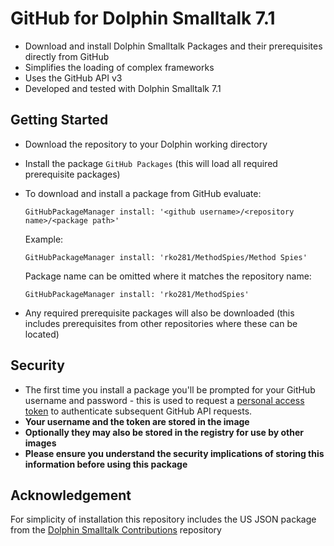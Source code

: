 # GitHub for Dolphin Smalltalk 7.1
* Download and install Dolphin Smalltalk Packages and their prerequisites directly from GitHub
* Simplifies the loading of complex frameworks
* Uses the GitHub API v3
* Developed and tested with Dolphin Smalltalk 7.1

## Getting Started
* Download the repository to your Dolphin working directory
* Install the package `GitHub Packages` (this will load all required prerequisite packages)
* To download and install a package from GitHub evaluate:

  `GitHubPackageManager install: '<github username>/<repository name>/<package path>'`
    
  Example:
  
  `GitHubPackageManager install: 'rko281/MethodSpies/Method Spies'`
  
  Package name can be omitted where it matches the repository name:
  
  `GitHubPackageManager install: 'rko281/MethodSpies'`

* Any required prerequisite packages will also be downloaded (this includes prerequisites from other repositories where these can be located)

## Security
* The first time you install a package you'll be prompted for your GitHub username and password - this is used to request a [personal access token](https://blog.github.com/2013-05-16-personal-api-tokens/) to authenticate subsequent GitHub API requests. 
* **Your username and the token are stored in the image**
* **Optionally they may also be stored in the registry for use by other images**
* **Please ensure you understand the security implications of storing this information before using this package**

## Acknowledgement
For simplicity of installation this repository includes the US JSON package from the [Dolphin Smalltalk Contributions](https://github.com/dolphinsmalltalk/Contributions) repository
